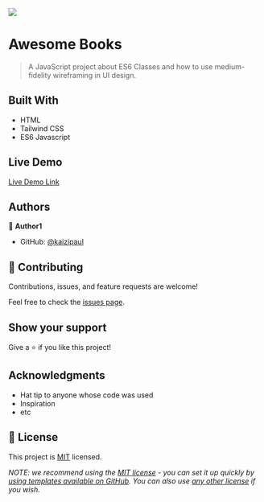 ![](https://img.shields.io/badge/Microverse-blueviolet)

# Awesome Books

> A JavaScript project about ES6 Classes and how to use medium-fidelity wireframing in UI design.

## Built With

- HTML
- Tailwind CSS
- ES6 Javascript

## Live Demo

[Live Demo Link](https://kaizipaul.github.io/awesome-books/)

## Authors

👤 **Author1**

- GitHub: [@kaizipaul](https://github.com/kaizipaul)

## 🤝 Contributing

Contributions, issues, and feature requests are welcome!

Feel free to check the [issues page](../../issues/).

## Show your support

Give a ⭐️ if you like this project!

## Acknowledgments

- Hat tip to anyone whose code was used
- Inspiration
- etc

## 📝 License

This project is [MIT](./LICENSE) licensed.

_NOTE: we recommend using the [MIT license](https://choosealicense.com/licenses/mit/) - you can set it up quickly by [using templates available on GitHub](https://docs.github.com/en/communities/setting-up-your-project-for-healthy-contributions/adding-a-license-to-a-repository). You can also use [any other license](https://choosealicense.com/licenses/) if you wish._
